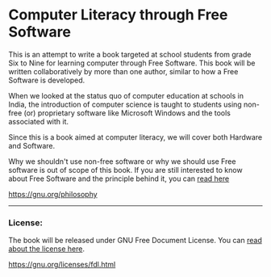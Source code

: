 # Computer Literacy through Free Software

This is an attempt to write a book targeted at school students from grade Six to Nine for learning computer through Free Software. This book will be written collaboratively by more than one author, similar to how a Free Software is developed.

When we looked at the status quo of computer education at schools in India, the introduction of computer science is taught to students using non-free (or) proprietary software like Microsoft Windows and the tools associated with it.

Since this is a book aimed at computer literacy, we will cover both Hardware and Software.

Why we shouldn't use non-free software or why we should use Free software is out of scope of this book. If you are still interested to know about Free Software and the principle behind it, you can [read here](https://gnu.org/philosophy)

https://gnu.org/philosophy

-----

### License:

The book will be released under GNU Free Document License.
You can [read about the license here](https://gnu.org/licenses/fdl.html).

https://gnu.org/licenses/fdl.html